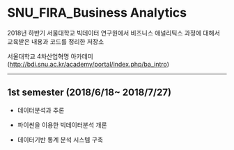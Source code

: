 # SNU_FIRA_Business Analytics

2018년 하반기 서울대학교 빅데이터 연구원에서 비즈니스 애널리틱스 과정에 대해서 교육받은 내용과 코드를 정리한 저장소

서울대학교 4차산업혁명 아카데미 (http://bdi.snu.ac.kr/academy/portal/index.php/ba_intro)

---------------------------------------------------------------------------------------------
## 1st semester (2018/6/18~ 2018/7/27)

- 데이터분석과 추론

- 파이썬을 이용한 빅데이터분석 개론

- 데이터기반 통계 분석 시스템 구축
